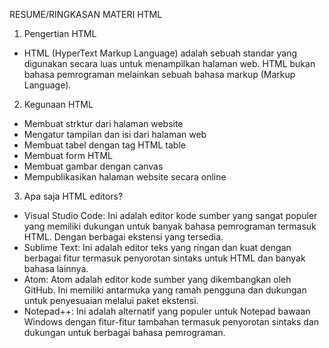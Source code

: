 RESUME/RINGKASAN MATERI HTML

1. Pengertian HTML
- HTML (HyperText Markup Language) adalah sebuah standar yang digunakan secara luas untuk menampilkan halaman web. HTML bukan bahasa pemrograman melainkan sebuah bahasa markup (Markup Language).

2. Kegunaan HTML
- Membuat strktur dari halaman website
- Mengatur tampilan dan isi dari halaman web
- Membuat tabel dengan tag HTML table
- Membuat form HTML
- Membuat gambar dengan canvas
- Mempublikasikan halaman website secara online

3. Apa saja HTML editors?
- Visual Studio Code: Ini adalah editor kode sumber yang sangat populer yang memiliki dukungan untuk banyak bahasa pemrograman termasuk HTML. Dengan berbagai ekstensi yang tersedia.
- Sublime Text: Ini adalah editor teks yang ringan dan kuat dengan berbagai fitur termasuk penyorotan sintaks untuk HTML dan banyak bahasa lainnya.
- Atom: Atom adalah editor kode sumber yang dikembangkan oleh GitHub. Ini memiliki antarmuka yang ramah pengguna dan dukungan untuk penyesuaian melalui paket ekstensi.
- Notepad++: Ini adalah alternatif yang populer untuk Notepad bawaan Windows dengan fitur-fitur tambahan termasuk penyorotan sintaks dan dukungan untuk berbagai bahasa pemrograman.







